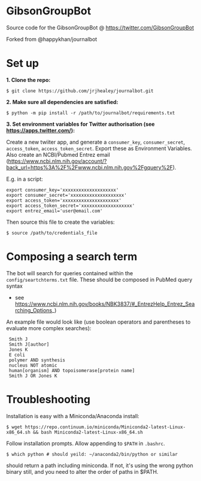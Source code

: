 GibsonGroupBot
==============

Source code for the GibsonGroupBot @ https://twitter.com/GibsonGroupBot

Forked from @happykhan/journalbot

# Set up


**1. Clone the repo:**

    $ git clone https://github.com/jrjhealey/journalbot.git


**2. Make sure all dependencies are satisfied:**

    $ python -m pip install -r /path/to/journalbot/requirements.txt


**3. Set environment variables for Twitter authorisation (see https://apps.twitter.com/):**

Create a new twiiter app, and generate a `consumer_key`, `consumer_secret`, `access_token`, `access_token_secret`. Export these as Environment Variables.
Also create an NCBI/Pubmed Entrez email (https://www.ncbi.nlm.nih.gov/account/?back_url=https%3A%2F%2Fwww.ncbi.nlm.nih.gov%2Fgquery%2F).

E.g. in a script:

    export consumer_key='xxxxxxxxxxxxxxxxxxxx'
    export consumer_secret='xxxxxxxxxxxxxxxxxxxx'
    export access_token='xxxxxxxxxxxxxxxxxxxxx'
    export access_token_secret='xxxxxxxxxxxxxxxxxxx'
    export entrez_email='user@email.com'

Then source this file to create the variables:

    $ source /path/to/credentials_file

# Composing a search term

The bot will search for queries contained within the `config/seartchterms.txt` file. These should be composed in PubMed query syntax
- see https://www.ncbi.nlm.nih.gov/books/NBK3837/#_EntrezHelp_Entrez_Searching_Options_)

An example file would look like (use boolean operators and parentheses to evaluate more
complex searches):

     Smith J
     Smith J[author]
     Jones K
     E coli
     polymer AND synthesis
     nucleus NOT atomic
     human[organism] AND topoisomerase[protein name]
     Smith J OR Jones K



# Troubleshooting

Installation is easy with a Miniconda/Anaconda install:

    $ wget https://repo.continuum.io/miniconda/Miniconda2-latest-Linux-x86_64.sh && bash Miniconda2-latest-Linux-x86_64.sh

Follow installation prompts. Allow appending to `$PATH` in `.bashrc`.

    $ which python # should yeild: ~/anaconda2/bin/python or similar

should return a path including miniconda. If not, it's using the wrong python binary still, and you need to alter the order of paths in $PATH.
